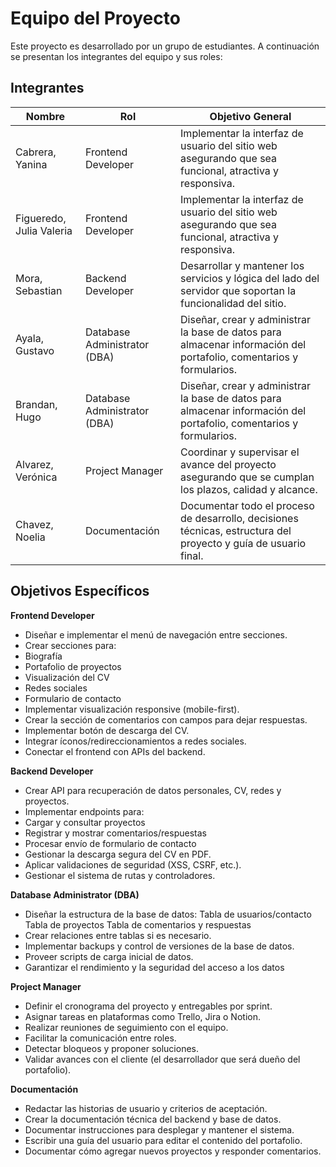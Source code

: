 # Equipo del Proyecto

Este proyecto es desarrollado por un grupo de estudiantes. A continuación se presentan los integrantes del equipo y sus roles:

## Integrantes

| Nombre                        | Rol                        | Objetivo General                                                                 |
|-------------------------------|---------------------------|----------------------------------------------------------------------------------|
| Cabrera, Yanina              | Frontend Developer         | Implementar la interfaz de usuario del sitio web asegurando que sea funcional, atractiva y responsiva. |
| Figueredo, Julia Valeria     | Frontend Developer         | Implementar la interfaz de usuario del sitio web asegurando que sea funcional, atractiva y responsiva. |
| Mora, Sebastian               | Backend Developer          | Desarrollar y mantener los servicios y lógica del lado del servidor que soportan la funcionalidad del sitio. |
| Ayala, Gustavo                | Database Administrator (DBA)| Diseñar, crear y administrar la base de datos para almacenar información del portafolio, comentarios y formularios. |
| Brandan, Hugo                | Database Administrator (DBA)| Diseñar, crear y administrar la base de datos para almacenar información del portafolio, comentarios y formularios. |
| Alvarez, Verónica             | Project Manager            | Coordinar y supervisar el avance del proyecto asegurando que se cumplan los plazos, calidad y alcance. |
| Chavez, Noelia                | Documentación              | Documentar todo el proceso de desarrollo, decisiones técnicas, estructura del proyecto y guía de usuario final. |

## Objetivos Específicos
**Frontend Developer**
- Diseñar e implementar el menú de navegación entre secciones.
- Crear secciones para:
- Biografía
- Portafolio de proyectos
- Visualización del CV
- Redes sociales
- Formulario de contacto
- Implementar visualización responsive (mobile-first).
- Crear la sección de comentarios con campos para dejar respuestas.
- Implementar botón de descarga del CV.
- Integrar íconos/redireccionamientos a redes sociales.
- Conectar el frontend con APIs del backend.
  
**Backend Developer**
- Crear API para recuperación de datos personales, CV, redes y proyectos.
- Implementar endpoints para:
- Cargar y consultar proyectos
- Registrar y mostrar comentarios/respuestas
- Procesar envío de formulario de contacto
- Gestionar la descarga segura del CV en PDF.
- Aplicar validaciones de seguridad (XSS, CSRF, etc.).
- Gestionar el sistema de rutas y controladores.
  
**Database Administrator (DBA)**
- Diseñar la estructura de la base de datos:
  Tabla de usuarios/contacto
  Tabla de proyectos
  Tabla de comentarios y respuestas
- Crear relaciones entre tablas si es necesario.
- Implementar backups y control de versiones de la base de datos.
- Proveer scripts de carga inicial de datos.
- Garantizar el rendimiento y la seguridad del acceso a los datos
  
**Project Manager**
- Definir el cronograma del proyecto y entregables por sprint.
- Asignar tareas en plataformas como Trello, Jira o Notion.
- Realizar reuniones de seguimiento con el equipo.
- Facilitar la comunicación entre roles.
- Detectar bloqueos y proponer soluciones.
- Validar avances con el cliente (el desarrollador que será dueño del portafolio).
  
**Documentación**
- Redactar las historias de usuario y criterios de aceptación.
- Crear la documentación técnica del backend y base de datos.
- Documentar instrucciones para desplegar y mantener el sistema.
- Escribir una guía del usuario para editar el contenido del portafolio.
- Documentar cómo agregar nuevos proyectos y responder comentarios.
